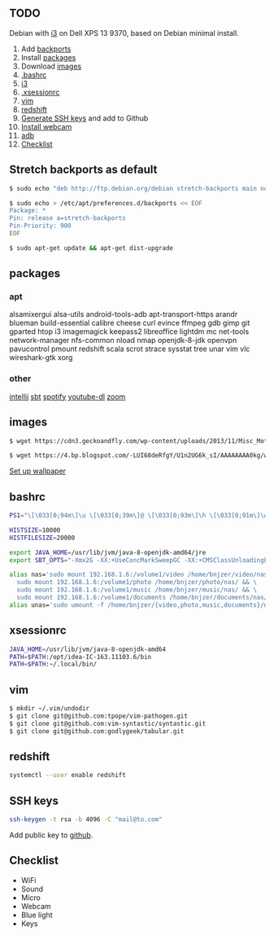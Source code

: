 ## TODO

Debian with [i3](https://i3wm.org/) on Dell XPS 13 9370, based on Debian minimal install.

1. Add [backports](#stretch-backports-as-default)
1. Install [packages](#packages)
1. Download [images](#images)
1. [.bashrc](#bashrc)
1. [i3](./.config/i3)
1. [.xsessionrc](#xsessionrc)
1. [vim](#vim)
1. [redshift](#redshift)
1. [Generate SSH keys](#ssh-keys) and add to Github
1. [Install webcam](https://www.dell.com/community/Linux-General/Dell-xps-13-9370-Webcam-support/m-p/6094475#M16157)
1. [adb](./adb.sh)
1. [Checklist](#checklist)

## Stretch backports as default

```bash
$ sudo echo "deb http://ftp.debian.org/debian stretch-backports main non-free" > /etc/apt/sources.list.d/backports.list

$ sudo echo > /etc/apt/preferences.d/backports << EOF
Package: *
Pin: release a=stretch-backports
Pin-Priority: 900
EOF

$ sudo apt-get update && apt-get dist-upgrade
```

## packages

### apt

alsamixergui
alsa-utils
android-tools-adb
apt-transport-https
arandr
blueman
build-essential
calibre
cheese
curl
evince
ffmpeg
gdb
gimp
git
gparted
htop
i3
imagemagick
keepass2
libreoffice
lightdm
mc
net-tools
network-manager
nfs-common
nload
nmap
openjdk-8-jdk
openvpn
pavucontrol
pmount
redshift
scala
scrot
strace
sysstat
tree
unar
vim
vlc
wireshark-gtk 
xorg

### other

[intellij](https://www.jetbrains.com/idea/download/#section=linux)
[sbt](http://www.scala-sbt.org/download.html)
[spotify](https://www.spotify.com/fr/download/linux/)
[youtube-dl](https://github.com/rg3/youtube-dl)
[zoom](https://zoom.us/download?os=linux)

## images

```bash
$ wget https://cdn3.geckoandfly.com/wp-content/uploads/2013/11/Misc_Motivational_323193.jpg -O ~/.config/wallpaper.jpg

$ wget https://4.bp.blogspot.com/-LUI68deRfgY/U1n2UG6k_sI/AAAAAAAA0kg/wnu-P0HpbRo/s0/Locked+Keyboard_Ultra+HD.jpg -O - | convert - -resize 1920x1080 ~/.config/screenlocked.png
```

[Set up wallpaper](https://vorkbaard.nl/update-alternatives-in-debian-wheezy-changing-the-logon-wallpaper-the-right-way/)

## bashrc

```bash
PS1="\[\033[0;94m\]\u \[\033[0;39m\]@ \[\033[0;93m\]\h \[\033[0;91m\]\w \[\033[0;39m\]$ \[\033[0m\]"

HISTSIZE=10000
HISTFILESIZE=20000

export JAVA_HOME=/usr/lib/jvm/java-8-openjdk-amd64/jre
export SBT_OPTS="-Xmx2G -XX:+UseConcMarkSweepGC -XX:+CMSClassUnloadingEnabled -XX:MaxPermSize=2G -Xss2M  -Duser.timezone=GMT"

alias nas='sudo mount 192.168.1.6:/volume1/video /home/bnjzer/video/nas/ && \
  sudo mount 192.168.1.6:/volume1/photo /home/bnjzer/photo/nas/ && \
  sudo mount 192.168.1.6:/volume1/music /home/bnjzer/music/nas/ && \
  sudo mount 192.168.1.6:/volume1/documents /home/bnjzer/documents/nas/'
alias unas='sudo umount -f /home/bnjzer/{video,photo,music,documents}/nas/'
```

## xsessionrc

```bash
JAVA_HOME=/usr/lib/jvm/java-8-openjdk-amd64
PATH=$PATH:/opt/idea-IC-163.11103.6/bin
PATH=$PATH:~/.local/bin/
```

## vim


```bash
$ mkdir ~/.vim/undodir
$ git clone git@github.com:tpope/vim-pathogen.git
$ git clone git@github.com:vim-syntastic/syntastic.git
$ git clone git@github.com:godlygeek/tabular.git
```

## redshift

```bash
systemctl --user enable redshift
```

## SSH keys

```bash
ssh-keygen -t rsa -b 4096 -C "mail@to.com"
```

Add public key to [github](https://github.com/settings/keys).

## Checklist

- WiFi
- Sound
- Micro
- Webcam
- Blue light
- Keys


